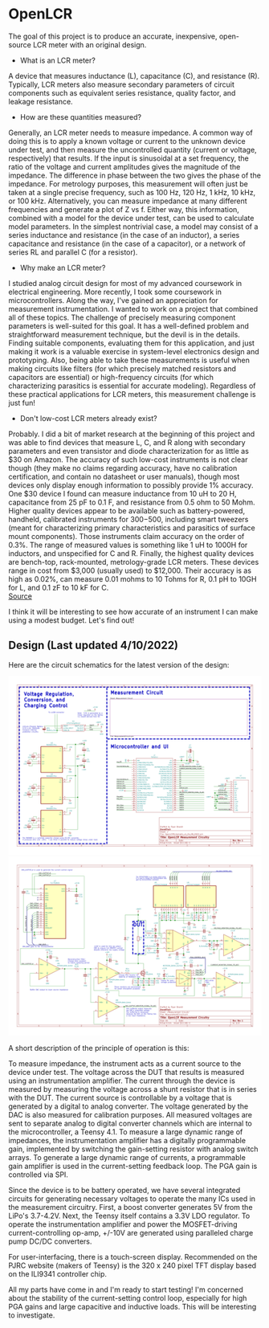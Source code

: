 # OpenLCR
The goal of this project is to produce an accurate, inexpensive, open-source LCR meter with an original design.

- What is an LCR meter?

A device that measures inductance (L), capacitance (C), and resistance (R).  Typically, LCR meters also measure secondary parameters of circuit components such as equivalent series resistance, quality factor, and leakage resistance.

- How are these quantities measured?

Generally, an LCR meter needs to measure impedance.  A common way of doing this is to apply a known voltage or current to the unknown device under test, and then measure the uncontrolled quantity (current or voltage, respectively) that results.  If the input is sinusoidal at a set frequency, the ratio of the voltage and current amplitudes gives the magnitude of the impedance.  The difference in phase between the two gives the phase of the impedance.  For metrology purposes, this measurement will often just be taken at a single precise frequency, such as 100 Hz, 120 Hz, 1 kHz, 10 kHz, or 100 kHz.  Alternatively, you can measure impedance at many different frequencies and generate a plot of Z vs f.  Either way, this information, combined with a model for the device under test, can be used to calculate model parameters.  In the simplest nontrivial case, a model may consist of a series inductance and resistance (in the case of an inductor), a series capacitance and resistance (in the case of a capacitor), or a network of series RL and parallel C (for a resistor).

- Why make an LCR meter?

I studied analog circuit design for most of my advanced coursework in electrical engineering.  More recently, I took some coursework in microcontrollers.  Along the way, I've gained an appreciation for measurement instrumentation.  I wanted to work on a project that combined all of these topics.  The challenge of precisely measuring component parameters is well-suited for this goal.  It has a well-defined problem and straightforward measurement technique, but the devil is in the details.  Finding suitable components, evaluating them for this application, and just making it work is a valuable exercise in system-level electronics design and prototyping.  Also, being able to take these measurements is useful when making circuits like filters (for which precisely matched resistors and capacitors are essential) or high-frequency circuits (for which characterizing parasitics is essential for accurate modeling).  Regardless of these practical applications for LCR meters, this measurement challenge is just fun!

- Don't low-cost LCR meters already exist?

Probably.  I did a bit of market research at the beginning of this project and was able to find devices that measure L, C, and R along with secondary parameters and even transistor and diode characterization for as little as $30 on Amazon.  The accuracy of such low-cost instruments is not clear though (they make no claims regarding accuracy, have no calibration certification, and contain no datasheet or user manuals), though most devices only display enough information to possibly provide 1% accuracy.  One $30 device I found can measure inductance from 10 uH to 20 H, capacitance from 25 pF to 0.1 F, and resistance from 0.5 ohm to 50 Mohm.  Higher quality devices appear to be available such as battery-powered, handheld, calibrated instruments for $300-$500, including smart tweezers (meant for characterizing primary characteristics and parasitics of surface mount components).  Those instruments claim accuracy on the order of 0.3%.  The range of measured values is something like 1 uH to 1000H for inductors, and unspecified for C and R.  Finally, the highest quality devices are bench-top, rack-mounted, metrology-grade LCR meters.  These devices range in cost from $3,000 (usually used) to $12,000.  Their accuracy is as high as 0.02%, can measure 0.01 mohms to 10 Tohms for R, 0.1 pH to 10GH for L, and 0.1 zF to 10 kF for C.  
[Source](https://www.ietlabs.com/pdf/Datasheets/1693.pdf)

I think it will be interesting to see how accurate of an instrument I can make using a modest budget.  Let's find out!

## Design  (Last updated 4/10/2022)

Here are the circuit schematics for the latest version of the design:

![Image](https://github.com/ryannbrandt/OpenLCR/blob/main/OpenLCRSchematic_v1_04_08_2022-1.png)
![Image](https://github.com/ryannbrandt/OpenLCR/blob/main/OpenLCRSchematic_v1_04_08_2022-2.png)

A short description of the principle of operation is this:

To measure impedance, the instrument acts as a current source to the device under test.  The voltage across the DUT that results is measured using an instrumentation amplifier.  The current through the device is measured by measuring the voltage across a shunt resistor that is in series with the DUT.  The current source is controllable by a voltage that is generated by a digital to analog converter.  The voltage generated by the DAC is also measured for calibration purposes.  All measured voltages are sent to separate analog to digital converter channels which are internal to the microcontroller, a Teensy 4.1.  To measure a large dynamic range of impedances, the instrumentation amplifier has a digitally programmable gain, implemented by switching the gain-setting resistor with analog switch arrays.  To generate a large dynamic range of currents, a programmable gain amplifier is used in the current-setting feedback loop.  The PGA gain is controlled via SPI.

Since the device is to be battery operated, we have several integrated circuits for generating necessary voltages to operate the many ICs used in the measurement circuitry.  First, a boost converter generates 5V from the LiPo's 3.7-4.2V.  Next, the Teensy itself contains a 3.3V LDO regulator.  To operate the instrumentation amplifier and power the MOSFET-driving current-controlling op-amp, +/-10V are generated using paralleled charge pump DC/DC converters.

For user-interfacing, there is a touch-screen display.  Recommended on the PJRC website (makers of Teensy) is the 320 x 240 pixel TFT display based on the ILI9341 controller chip.

All my parts have come in and I'm ready to start testing!  I'm concerned about the stability of the current-setting control loop, especially for high PGA gains and large capacitive and inductive loads.  This will be interesting to investigate.

